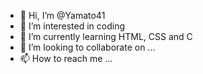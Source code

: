 - 👋 Hi, I’m @Yamato41
- 👀 I’m interested in coding
- 🌱 I’m currently learning HTML, CSS and C
- 💞️ I’m looking to collaborate on ...
- 📫 How to reach me ...

<!---
Yamato41/Yamato41 is a ✨ special ✨ repository because its `README.md` (this file) appears on your GitHub profile.
You can click the Preview link to take a look at your changes.
--->
